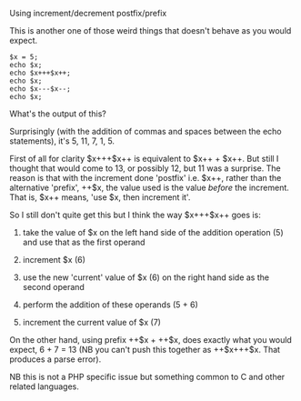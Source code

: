 Using increment/decrement postfix/prefix

This is another one of those weird things that doesn't behave as you would expect.

```
$x = 5;
echo $x;
echo $x+++$x++;
echo $x;
echo $x---$x--;
echo $x;
```

What's the output of this?

Surprisingly (with the addition of commas and spaces between the echo statements), it's 5, 11, 7, 1, 5.

First of all for clarity \$x+++\$x++ is equivalent to \$x++ + \$x++. But still I thought that would come to 13, or possibly 12, but 11 was a surprise. The reason is that with the increment done 'postfix' i.e. \$x++, rather than the alternative 'prefix', ++\$x, the value used is the value *before* the increment. That is, \$x++ means, 'use \$x, then increment it'.

So I still don't quite get this but I think the way \$x+++\$x++ goes is:

1.  take the value of \$x on the left hand side of the addition operation (5) and use that as the first operand

2.  increment \$x (6)

3.  use the new 'current' value of \$x (6) on the right hand side as the second operand

4.  perform the addition of these operands (5 + 6)

5.  increment the current value of \$x (7)

On the other hand, using prefix ++\$x + ++\$x, does exactly what you would expect, 6 + 7 = 13 (NB you can't push this together as ++\$x+++\$x. That produces a parse error).

NB this is not a PHP specific issue but something common to C and other related languages.
